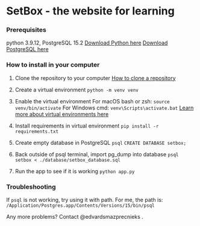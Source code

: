 # SetBox - the website for learning


### Prerequisites

python 3.9.12, PostgreSQL 15.2
[Download Python here](https://www.python.org/downloads/)
[Download PostgreSQL here](https://www.postgresql.org/download/)

### How to install in your computer

1. Clone the repository to your computer
[How to clone a repository](https://docs.github.com/en/repositories/creating-and-managing-repositories/cloning-a-repository?tool=webui)

2. Create a virtual environment
`python -m venv venv`

3. Enable the virtual environment
For macOS bash or zsh:
`source venv/bin/activate`
For Windows cmd:
`venv\Scripts\activate.bat`
[Learn more about virtual environments here](https://docs.python.org/3/library/venv.html)

4. Install requirements in virtual environment
`pip install -r requirements.txt`

5. Create empty database in PostgreSQL
`psql`
`CREATE DATABASE setbox;`

6. Back outside of psql terminal, import pg_dump into database
`psql setbox < ./database/setbox_database.sql`

7. Run the app to see if it is working
`python app.py`


### Troubleshooting

If `psql` is not working, try using it with path. For me, the path is:
`/Application/Postgres.app/Contents/Versions/15/bin/psql`

Any more problems? Contact @edvardsmazprecnieks .